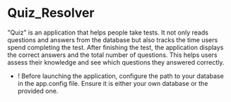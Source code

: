 # Quiz_Resolver
"Quiz" is an application that helps people take tests. It not only reads questions and answers from the database but also tracks the time users spend completing the test. After finishing the test, the application displays the correct answers and the total number of questions. This helps users assess their knowledge and see which questions they answered correctly.


- ! Before launching the application, configure the path to your database in the app.config file. Ensure it is either your own database or the provided one.

